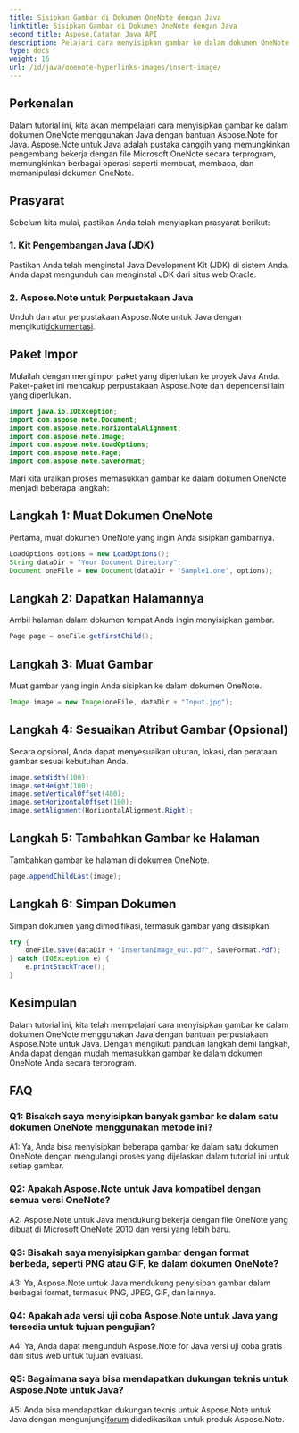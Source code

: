 ```yaml
---
title: Sisipkan Gambar di Dokumen OneNote dengan Java
linktitle: Sisipkan Gambar di Dokumen OneNote dengan Java
second_title: Aspose.Catatan Java API
description: Pelajari cara menyisipkan gambar ke dalam dokumen OneNote menggunakan Java dengan pustaka Aspose.Note untuk Java. Ikuti panduan langkah demi langkah kami untuk integrasi yang lancar.
type: docs
weight: 16
url: /id/java/onenote-hyperlinks-images/insert-image/
---
```

## Perkenalan

Dalam tutorial ini, kita akan mempelajari cara menyisipkan gambar ke dalam dokumen OneNote menggunakan Java dengan bantuan Aspose.Note for Java. Aspose.Note untuk Java adalah pustaka canggih yang memungkinkan pengembang bekerja dengan file Microsoft OneNote secara terprogram, memungkinkan berbagai operasi seperti membuat, membaca, dan memanipulasi dokumen OneNote.

## Prasyarat

Sebelum kita mulai, pastikan Anda telah menyiapkan prasyarat berikut:

### 1. Kit Pengembangan Java (JDK)
Pastikan Anda telah menginstal Java Development Kit (JDK) di sistem Anda. Anda dapat mengunduh dan menginstal JDK dari situs web Oracle.

### 2. Aspose.Note untuk Perpustakaan Java
 Unduh dan atur perpustakaan Aspose.Note untuk Java dengan mengikuti[dokumentasi](https://reference.aspose.com/note/java/).

## Paket Impor

Mulailah dengan mengimpor paket yang diperlukan ke proyek Java Anda. Paket-paket ini mencakup perpustakaan Aspose.Note dan dependensi lain yang diperlukan.

```java
import java.io.IOException;
import com.aspose.note.Document;
import com.aspose.note.HorizontalAlignment;
import com.aspose.note.Image;
import com.aspose.note.LoadOptions;
import com.aspose.note.Page;
import com.aspose.note.SaveFormat;
```

Mari kita uraikan proses memasukkan gambar ke dalam dokumen OneNote menjadi beberapa langkah:

## Langkah 1: Muat Dokumen OneNote

Pertama, muat dokumen OneNote yang ingin Anda sisipkan gambarnya.

```java
LoadOptions options = new LoadOptions();
String dataDir = "Your Document Directory";
Document oneFile = new Document(dataDir + "Sample1.one", options);
```

## Langkah 2: Dapatkan Halamannya

Ambil halaman dalam dokumen tempat Anda ingin menyisipkan gambar.

```java
Page page = oneFile.getFirstChild();
```

## Langkah 3: Muat Gambar

Muat gambar yang ingin Anda sisipkan ke dalam dokumen OneNote.

```java
Image image = new Image(oneFile, dataDir + "Input.jpg");
```

## Langkah 4: Sesuaikan Atribut Gambar (Opsional)

Secara opsional, Anda dapat menyesuaikan ukuran, lokasi, dan perataan gambar sesuai kebutuhan Anda.

```java
image.setWidth(100);
image.setHeight(100);
image.setVerticalOffset(400);
image.setHorizontalOffset(100);
image.setAlignment(HorizontalAlignment.Right);
```

## Langkah 5: Tambahkan Gambar ke Halaman

Tambahkan gambar ke halaman di dokumen OneNote.

```java
page.appendChildLast(image);
```

## Langkah 6: Simpan Dokumen

Simpan dokumen yang dimodifikasi, termasuk gambar yang disisipkan.

```java
try {
    oneFile.save(dataDir + "InsertanImage_out.pdf", SaveFormat.Pdf);
} catch (IOException e) {
    e.printStackTrace();
}
```

## Kesimpulan

Dalam tutorial ini, kita telah mempelajari cara menyisipkan gambar ke dalam dokumen OneNote menggunakan Java dengan bantuan perpustakaan Aspose.Note untuk Java. Dengan mengikuti panduan langkah demi langkah, Anda dapat dengan mudah memasukkan gambar ke dalam dokumen OneNote Anda secara terprogram.

## FAQ

### Q1: Bisakah saya menyisipkan banyak gambar ke dalam satu dokumen OneNote menggunakan metode ini?

A1: Ya, Anda bisa menyisipkan beberapa gambar ke dalam satu dokumen OneNote dengan mengulangi proses yang dijelaskan dalam tutorial ini untuk setiap gambar.

### Q2: Apakah Aspose.Note untuk Java kompatibel dengan semua versi OneNote?

A2: Aspose.Note untuk Java mendukung bekerja dengan file OneNote yang dibuat di Microsoft OneNote 2010 dan versi yang lebih baru.

### Q3: Bisakah saya menyisipkan gambar dengan format berbeda, seperti PNG atau GIF, ke dalam dokumen OneNote?

A3: Ya, Aspose.Note untuk Java mendukung penyisipan gambar dalam berbagai format, termasuk PNG, JPEG, GIF, dan lainnya.

### Q4: Apakah ada versi uji coba Aspose.Note untuk Java yang tersedia untuk tujuan pengujian?

A4: Ya, Anda dapat mengunduh Aspose.Note for Java versi uji coba gratis dari situs web untuk tujuan evaluasi.

### Q5: Bagaimana saya bisa mendapatkan dukungan teknis untuk Aspose.Note untuk Java?

 A5: Anda bisa mendapatkan dukungan teknis untuk Aspose.Note untuk Java dengan mengunjungi[forum](https://forum.aspose.com/c/note/28) didedikasikan untuk produk Aspose.Note.